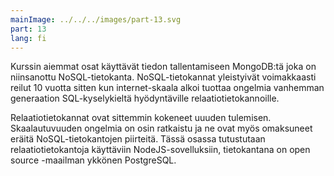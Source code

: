 ```yaml
---
mainImage: ../../../images/part-13.svg
part: 13
lang: fi
---
```


<div class="intro">

Kurssin aiemmat osat käyttävät tiedon tallentamiseen MongoDB:tä joka on niinsanottu NoSQL-tietokanta. NoSQL-tietokannat yleistyivät voimakkaasti reilut 10 vuotta sitten kun internet-skaala alkoi tuottaa ongelmia vanhemman generaation SQL-kyselykieltä hyödyntäville relaatiotietokannoille.

Relaatiotietokannat ovat sittemmin kokeneet uuuden tulemisen. Skaalautuvuuden ongelmia on osin ratkaistu ja ne ovat myös omaksuneet eräitä NoSQL-tietokantojen piirteitä. Tässä osassa tutustutaan relaatiotietokantoja käyttäviin NodeJS-sovelluksiin, tietokantana on open source -maailman ykkönen PostgreSQL.

</div>
